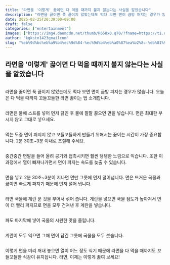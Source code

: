 ```yaml
---
title: "라면을 '이렇게' 끓이면 다 먹을 때까지 불지 않는다는 사실을 알았습니다"
description: "라면을 끓이면 푹 끓이지 않았는데도 먹다 보면 면이 금방 퍼지는 경우가 많습니다. 오늘은 다 먹을 때까지 꼬들꼬들한 라면 끓이는 법 소개합니다."
date: 2025-02-25T20:39:00+09:00
draft: false
categories: ["entertainment"]
images: ["https://img4.daumcdn.net/thumb/R658x0.q70/?fname=https://t1.daumcdn.net/news/202502/23/tenbody/20250223160002716jnod.png", "https://img4.daumcdn.net/thumb/R658x0.q70/?fname=https://t1.daumcdn.net/news/202502/23/tenbody/20250223160002972irkv.jpg", "https://img1.daumcdn.net/thumb/R658x0.q70/?fname=https://t1.daumcdn.net/news/202502/23/tenbody/20250223160003173zsmn.jpg", "https://img3.daumcdn.net/thumb/R658x0.q70/?fname=https://t1.daumcdn.net/news/202502/23/tenbody/20250223160003413kyip.jpg", "https://img4.daumcdn.net/thumb/R658x0.q70/?fname=https://t1.daumcdn.net/news/202502/23/tenbody/20250223160003591xnsb.jpg"]
author: "kgkstn1423gmailcom"
slug: "%eb%9d%bc%eb%a9%b4%ec%9d%84-%ec%9d%b4%eb%a0%87%ea%b2%8c-%eb%81%93%ec%9d%b4%eb%a9%b4-%eb%8b%a4-%eb%a8%b9%ec%9d%84-%eb%95%8c%ea%b9%8c%ec%a7%80-%eb%b6%88%ec%a7%80-%ec%95%8a%eb%8a%94%eb%8b%a4%eb%8a%94"
---
```


<h2 >라면을 '이렇게' 끓이면 다 먹을 때까지 불지 않는다는 사실을 알았습니다</h2> <figure ><img src="https://img4.daumcdn.net/thumb/R658x0.q70/?fname=https://t1.daumcdn.net/news/202502/23/tenbody/20250223160002716jnod.png" alt=""/></figure> <p>라면을 끓이면 푹 끓이지 않았는데도 먹다 보면 면이 금방 퍼지는 경우가 많습니다. 오늘은 다 먹을 때까지 꼬들꼬들한 라면 끓이는 법 소개합니다.</p> <figure ><img src="https://img4.daumcdn.net/thumb/R658x0.q70/?fname=https://t1.daumcdn.net/news/202502/23/tenbody/20250223160002972irkv.jpg" alt=""/></figure> <p>라면은 물에 스프를 넣어 먼저 끓인 후 물에 팔팔 끓으면 면을 넣습니다. 면은 최대한 부시지 않고 그대로 넣으세요.</p> <figure ><img src="https://img1.daumcdn.net/thumb/R658x0.q70/?fname=https://t1.daumcdn.net/news/202502/23/tenbody/20250223160003173zsmn.jpg" alt=""/></figure> <p>먹는 도중 면이 퍼지지 않고 꼬들꼬들하게 만들기 위해서는 끓이는 시간이 가장 중요합니다. 2분 30초~3분 이내로 조절해 주세요.</p> <figure ><img src="https://img3.daumcdn.net/thumb/R658x0.q70/?fname=https://t1.daumcdn.net/news/202502/23/tenbody/20250223160003413kyip.jpg" alt=""/></figure> <p>중간중간 면발을 들어 올려 공기와 접촉시키면 훨씬 탱탱한 느낌으로 익습니다. 또한 이 과정에서 열이 빠져나가면서 면이 퍼지는 속도를 늦출 수 있습니다.</p> <figure ><img src="https://img4.daumcdn.net/thumb/R658x0.q70/?fname=https://t1.daumcdn.net/news/202502/23/tenbody/20250223160003591xnsb.jpg" alt=""/></figure> <p>면을 넣고 2분 30초~3분이 지나면 면만 그릇에 먼저 덜어냅니다. 면은 뜨거운 국물과 끓이면 빠르게 퍼지기 때문에 먼저 덜어 냅니다.</p> <figure ><img src="https://img1.daumcdn.net/thumb/R658x0.q70/?fname=https://t1.daumcdn.net/news/202502/23/tenbody/20250223160003761mjyp.jpg" alt=""/></figure> <p>라면 국물에 계란 푼 것을 부어서 섞어 줍니다. 계란을 넣으면 국물 점도가 높아져서 면이 더 빨리 퍼지므로 면을 모두 건져낸 후 계란을 넣습니다.</p> <figure ><img src="https://img4.daumcdn.net/thumb/R658x0.q70/?fname=https://t1.daumcdn.net/news/202502/23/tenbody/20250223160003987pstt.jpg" alt=""/></figure> <p>파도 마지막에 넣어 국물의 시원한 맛을 올립니다.</p> <figure ><img src="https://img4.daumcdn.net/thumb/R658x0.q70/?fname=https://t1.daumcdn.net/news/202502/23/tenbody/20250223160002391vcjb.jpg" alt=""/></figure> <p>계란이 모두 익으면 그때 면이 담긴 그릇에 국물을 모두 붓습니다.</p> <figure ><img src="https://img2.daumcdn.net/thumb/R658x0.q70/?fname=https://t1.daumcdn.net/news/202502/23/tenbody/20250223160004163aahb.jpg" alt=""/></figure> <p>이렇게 면을 미리 꺼내 놓으면 열이 어느 정도 식기 때문에 라면을 다 먹을 때까지도 꼬들꼬들한 식감이 유지됩니다. 라면, 이제는 이렇게 끓여 보세요!</p>